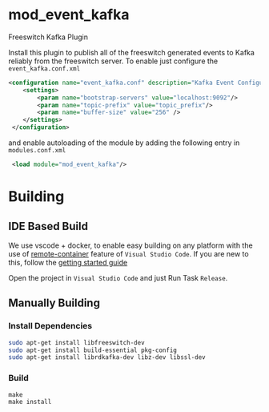 # mod_event_kafka
Freeswitch Kafka Plugin

Install this plugin to publish all of the freeswitch generated events to Kafka reliably from the freeswitch server. To enable just configure the `event_kafka.conf.xml` 

```xml
<configuration name="event_kafka.conf" description="Kafka Event Configuration">
	<settings>
		<param name="bootstrap-servers" value="localhost:9092"/>
		<param name="topic-prefix" value="topic_prefix"/>
		<param name="buffer-size" value="256" /> 
	</settings>
 </configuration>
```
and enable autoloading of the module by adding the following entry in `modules.conf.xml`

```xml
 <load module="mod_event_kafka"/>
```



# Building

## IDE Based Build

We use vscode + docker, to enable easy building on any platform with the use of [remote-container](https://code.visualstudio.com/docs/remote/containers#_getting-started) feature of `Visual Studio Code`. If you are new to this, follow the [getting started guide](https://code.visualstudio.com/docs/remote/containers#_getting-started) 

Open the project in `Visual Studio Code` and just Run Task `Release`.


## Manually Building

### Install Dependencies
```bash
sudo apt-get install libfreeswitch-dev
sudo apt-get install build-essential pkg-config 
sudo apt-get install librdkafka-dev libz-dev libssl-dev
```

### Build

```
make
make install
```


